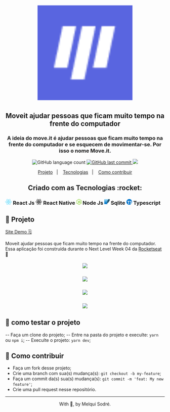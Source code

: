<h1 align="center">
  <img src="/public/favicon.png" width="300px"/>
</h1>

<h2 align="center"> Moveit ajudar pessoas que ficam muito tempo na frente do computador </h2>

<h3 align="center">
  A ideia do move.it é ajudar pessoas que ficam muito tempo na frente do computador e se esquecem de movimentar-se. Por isso o nome Move.it.
</h3>

<p align="center">
  <img alt="GitHub language count" src="https://img.shields.io/badge/languages-7-green">

  <a href="https://github.com/leoskrr/GoMarketplace/commits/master">
    <img alt="GitHub last commit" src="https://img.shields.io/badge/last%20commit-july-yellowgreen">
  </a>

  <img src="https://img.shields.io/badge/tests-100%25-brightgreen"/>

<p align="center">
  <a href="#-projeto">Projeto</a>&nbsp;&nbsp;&nbsp;|&nbsp;&nbsp;&nbsp;
  <a href="#rocket-Tecnologias">Tecnologias</a>&nbsp;&nbsp;&nbsp;|&nbsp;&nbsp;&nbsp;
  <a href="#-como-contribuir">Como contribuir</a>
</p>

<h2 align="center">Criado com as Tecnologias :rocket: </h2>
<h3>
    <img src="./assets/react.png" height="18"/> React Js
    <img src="./assets/react-native.png" height="18"/> React Native
    <img src="./assets/node.png" height="18" /> Node Js
    <img src="./assets/sqlite.png" height="18" /> Sqlite
    <img src="./assets/ts.png" height="18" /> Typescript
</h3>

## 📱 Projeto

<a href="https://moveit-nextjs.vercel.app/" target="_blank">Site Demo 🗒️<a>

<p>
 Moveit ajudar pessoas que ficam muito tempo na frente do computador. Essa aplicação foi construída durante o Next Level Week 04 da <a href="https://rocketseat.com.br/">Rocketseat</a>
  🚀
</p>

<h5 align="center">
  <img src="./assets/app1"/>
</h5>

<h5 align="center">
  <img src="./assets/app2"/>
</h5>

<h5 align="center">
  <img src="./assets/app3"/>
</h5>

<h5 align="center">
  <img src="./assets/app4"/>
</h5>

## 🚀 como testar o projeto

-- Faça um clone do projeto;
-- Entre na pasta do projeto e execulte: `yarn` ou `npm i`;
-- Execulte o projeto: `yarn dev`;


## 🤔 Como contribuir

- Faça um fork desse projeto;
- Crie uma branch com sua(s) mudança(s): `git checkout -b my-feature`;
- Faça um commit da(s) sua(s) mudança(s): `git commit -m 'feat: My new feature'`;
- Crie uma pull request nesse repositório.

---

<p align="center">With 💜, by Melqui Sodré.</p>

[nodejs]: https://nodejs.org/
[yarn]: https://yarnpkg.com/
[vc]: https://code.visualstudio.com/
[vceditconfig]: https://marketplace.visualstudio.com/items?itemName=EditorConfig.EditorConfig
[vceslint]: https://marketplace.visualstudio.com/items?itemName=dbaeumer.vscode-eslint
[prettier]: https://marketplace.visualstudio.com/items?itemName=esbenp.prettier-vscode
